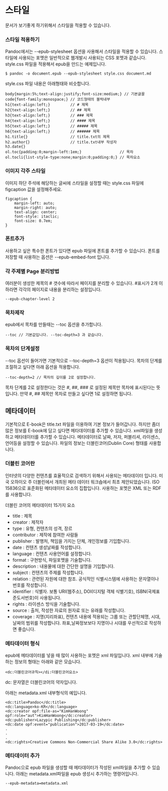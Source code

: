 # 스타일
문서가 보기좋게 하기위해서 스타일을 적용할 수 있습니다.

### 스타일 적용하기
Pandoc에서는 --epub-stylesheet 옵션을 사용해서 스타일을 적용할 수 있습니다.
스타일에 사용되는 포멧은 일반적으로 웹개발시 사용되는 CSS 포멧과 같습니다.
style.css 파일을 적용해서 epub을 만드는 예제입니다.

	$ pandoc -o document.epub --epub-stylesheet style.css document.md


style.css 파일 내용은 아래형태와 비슷합니다.

	body{margin:5%;text-align:justify;font-size:medium;} // 기본글꼴
	code{font-family:monospace;} // 코드형태의 블럭내부
	h1{text-align:left;}         // # 제목
	h2{text-align:left;}         // ## 제목
	h3{text-align:left;}         // ### 제목
	h4{text-align:left;}         // #### 제목
	h5{text-align:left;}         // ##### 제목
	h6{text-align:left;}         // ###### 제목
	h1.title{}                   // title.txt의 제목
	h2.author{}                  // title.txt내부 작성자
	h3.date{}
	ol.toc{padding:0;margin-left:1em;}                 // 목차
	ol.tocli{list-style-type:none;margin:0;padding:0;} // 목차요소

### 이미지 각주 스타일
이미지 하단 주석에 해당하는 글씨에 스타일을 설정할 때는 style.css 파일에 figcaption 값을 설정해주세요.

	figcaption {
		margin-left: auto;
		margin-right: auto;
		text-align: center;
		font-style: itaclic;
		font-size: 0.7em;
	}

### 폰트추가
사용하고 싶은 특수한 폰트가 있다면 epub 파일에 폰트를 추가할 수 있습니다.
폰트를 저장할 때 사용하는 옵션은 --epub-embed-font 입니다.


### 각 주제별 Page 분리방법
여러분이 생성한 제목의 # 갯수에 따라서 페이지를 분리할 수 있습니다.
\#표시가 2개 이하라면 각각의 페이지로 내용을 분리하는 설정입니다.
	
	--epub-chapter-level 2

### 목차제작
epub에서 목차를 만들때는 --toc 옵션을 추가합니다.

	--toc // 기본값입니다. --toc-depth=3 과 같습니다.

### 목차의 단계설정
--toc 옵션이 들어가면 기본적으로 --toc-depth=3 옵션이 적용됩니다.
목차의 단계를 조절하고 싶다면 아래 옵션을 적용합니다.

	--toc-depth=2 // 목차의 깊이를 2로 설정합니다.

목차 단계를 2로 설정한다는 것은 #, ##, ### 로 설정된 제목만 목차에 표시된다는 뜻입니다.
만약 #, ## 제목만 목차로 만들고 싶다면 1로 설정하면 됩니다.

## 메타데이터
기본적으로 E-book은 title.txt 파일을 이용하여 기본 정보가 들어갑니다.
하지만 좀더 많은 정보를 E-book에 담고 싶다면 메타데이터를 추가할 수 있습니다.
xml파일을 생성하고 메타데이터를 추가할 수 있습니다.
메타데이터로 날짜, 저자, 퍼블리셔, 라이센스, 언어등을 설정할 수 있습니다.
파일의 정보는 더블린코어(Dublin Core) 형태를 사용합니다.


### 더블린 코어란
인터넷의 다양한 컨텐츠를 효율적으로 검색하기 위해서 사용되는 메타데이터 입니다.
미국 오하이오 주 더블린에서 개최된 메타 데이터 워크숍에서 최초 제안되었습니다.
ISO 15836으로 표준화된 메타데이터 요소의 집합입니다.
사용하는 포멧은 XML 또는 RDF를 사용합니다.

더블린 코어의 메타데이터 15가지 요소
- title : 제목
- creator : 제작자
- type : 유형, 컨텐츠의 성격, 장르
- contributor : 제작에 참여한 사람들
- publisher : 발행처, 책임을 가지는 단체, 개인정보를 기입합니다.
- date : 컨텐츠 생성날짜를 작성합니다.
- language : 컨텐츠 사용언어를 설정합니다.
- format : 구현방식, 파일포멧을 기술합니다.
- description : 내용물에 대한 간단한 설명을 기입합니다.
- subject : 컨텐츠의 주제를 작성합니다.
- relation : 관련된 자원에 대한 참조. 공식적인 식별시스템에 사용하는 문자열이나 번호를 작성합니다.
- identifier : 식별자. 보통 URI(웹주소), DOI(디지털 객체 식별기호), ISBN(국제표준도서번호)이 사용됩니다.
- rights : 라이센스 방식을 기술합니다.
- source : 출처, 작성한 자료의 원자료 또는 유래를 작성합니다.
- coverage : 지명(지리좌표), 컨텐츠 내용에 적용되는 그룹 또는 관할단체명, 시대, 날짜의 범위를 작성합니다. 좌표,날짜정보보다 지명이나 시대를 우선적으로 작성하면 좋습니다.

### 메타데이터 형식
epub에 메타데이터를 넣을 때 많이 사용하는 포멧은 xml 파일입니다.
xml 내부에 기술하는 정보의 형태는 아래와 같은 모습니다.

	<dc:더블린코어규칙></di:더블린코어요소>

dc: 문자열은 더블린코어의 약자입니다.

아래는 metadata.xml 내부형식의 예입니다.

	<dc:title>Pandoc</dc:title> 
	<dc:language>ko-KR</dc:language> 
	<dc:creator opf:file-as="KimHanWoong" opf:role="aut">KimHanWoong</dc:creator> 
	<dc:publisher>Lazypic Publishing</dc:publisher>
	<dc:date opf:event="publication">2017-03-19</dc:date>
	.
	.
	.
	<dc:rights>Creative Commons Non-Commercial Share Alike 3.0</dc:rights>

### 메타데이터 추가
Pandoc으로 epub 파일을 생성할 때 메타데이터가 작성된 xml파일을 추가할 수 있습니다.
아래는 metadata.xml파일을 epub 생성시 추가하는 명령어입니다.

	--epub-metadata=metadata.xml
